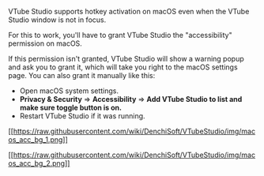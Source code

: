 VTube Studio supports hotkey activation on macOS even when the VTube Studio window is not in focus.

For this to work, you'll have to grant VTube Studio the "accessibility" permission on macOS.

If this permission isn't granted, VTube Studio will show a warning popup and ask you to grant it, which will take you right to the macOS settings page. You can also grant it manually like this:

* Open macOS system settings.
* **Privacy & Security**  =>  **Accessibility**  => **Add VTube Studio to list and make sure toggle button is on.**
* Restart VTube Studio if it was running.

[[https://raw.githubusercontent.com/wiki/DenchiSoft/VTubeStudio/img/macos_acc_bg_1.png]]

[[https://raw.githubusercontent.com/wiki/DenchiSoft/VTubeStudio/img/macos_acc_bg_2.png]]